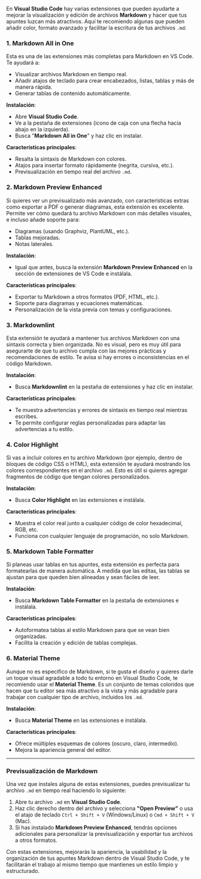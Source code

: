 En **Visual Studio Code** hay varias extensiones que pueden ayudarte a mejorar la visualización y edición de archivos **Markdown** y hacer que tus apuntes luzcan más atractivos. Aquí te recomiendo algunas que pueden añadir color, formato avanzado y facilitar la escritura de tus archivos `.md`:

### 1. **Markdown All in One**
   Esta es una de las extensiones más completas para Markdown en VS Code. Te ayudará a:
   - Visualizar archivos Markdown en tiempo real.
   - Añadir atajos de teclado para crear encabezados, listas, tablas y más de manera rápida.
   - Generar tablas de contenido automáticamente.

   **Instalación**:
   - Abre **Visual Studio Code**.
   - Ve a la pestaña de extensiones (icono de caja con una flecha hacia abajo en la izquierda).
   - Busca "**Markdown All in One**" y haz clic en instalar.

   **Características principales**:
   - Resalta la sintaxis de Markdown con colores.
   - Atajos para insertar formato rápidamente (negrita, cursiva, etc.).
   - Previsualización en tiempo real del archivo `.md`.

### 2. **Markdown Preview Enhanced**
   Si quieres ver un previsualizado más avanzado, con características extras como exportar a PDF o generar diagramas, esta extensión es excelente. Permite ver cómo quedará tu archivo Markdown con más detalles visuales, e incluso añade soporte para:
   - Diagramas (usando Graphviz, PlantUML, etc.).
   - Tablas mejoradas.
   - Notas laterales.

   **Instalación**:
   - Igual que antes, busca la extensión **Markdown Preview Enhanced** en la sección de extensiones de VS Code e instálala.

   **Características principales**:
   - Exportar tu Markdown a otros formatos (PDF, HTML, etc.).
   - Soporte para diagramas y ecuaciones matemáticas.
   - Personalización de la vista previa con temas y configuraciones.

### 3. **Markdownlint**
   Esta extensión te ayudará a mantener tus archivos Markdown con una sintaxis correcta y bien organizada. No es visual, pero es muy útil para asegurarte de que tu archivo cumpla con las mejores prácticas y recomendaciones de estilo. Te avisa si hay errores o inconsistencias en el código Markdown.

   **Instalación**:
   - Busca **Markdownlint** en la pestaña de extensiones y haz clic en instalar.

   **Características principales**:
   - Te muestra advertencias y errores de sintaxis en tiempo real mientras escribes.
   - Te permite configurar reglas personalizadas para adaptar las advertencias a tu estilo.

### 4. **Color Highlight**
   Si vas a incluir colores en tu archivo Markdown (por ejemplo, dentro de bloques de código CSS o HTML), esta extensión te ayudará mostrando los colores correspondientes en el archivo `.md`. Esto es útil si quieres agregar fragmentos de código que tengan colores personalizados.

   **Instalación**:
   - Busca **Color Highlight** en las extensiones e instálala.

   **Características principales**:
   - Muestra el color real junto a cualquier código de color hexadecimal, RGB, etc.
   - Funciona con cualquier lenguaje de programación, no solo Markdown.

### 5. **Markdown Table Formatter**
   Si planeas usar tablas en tus apuntes, esta extensión es perfecta para formatearlas de manera automática. A medida que las editas, las tablas se ajustan para que queden bien alineadas y sean fáciles de leer.

   **Instalación**:
   - Busca **Markdown Table Formatter** en la pestaña de extensiones e instálala.

   **Características principales**:
   - Autoformatea tablas al estilo Markdown para que se vean bien organizadas.
   - Facilita la creación y edición de tablas complejas.

### 6. **Material Theme**
   Aunque no es específico de Markdown, si te gusta el diseño y quieres darle un toque visual agradable a todo tu entorno en Visual Studio Code, te recomiendo usar el **Material Theme**. Es un conjunto de temas coloridos que hacen que tu editor sea más atractivo a la vista y más agradable para trabajar con cualquier tipo de archivo, incluidos los `.md`.

   **Instalación**:
   - Busca **Material Theme** en las extensiones e instálala.

   **Características principales**:
   - Ofrece múltiples esquemas de colores (oscuro, claro, intermedio).
   - Mejora la apariencia general del editor.

---

### Previsualización de Markdown

Una vez que instales alguna de estas extensiones, puedes previsualizar tu archivo `.md` en tiempo real haciendo lo siguiente:

1. Abre tu archivo `.md` en **Visual Studio Code**.
2. Haz clic derecho dentro del archivo y selecciona **"Open Preview"** o usa el atajo de teclado `Ctrl + Shift + V` (Windows/Linux) o `Cmd + Shift + V` (Mac).
3. Si has instalado **Markdown Preview Enhanced**, tendrás opciones adicionales para personalizar la previsualización y exportar tus archivos a otros formatos.

Con estas extensiones, mejorarás la apariencia, la usabilidad y la organización de tus apuntes Markdown dentro de Visual Studio Code, y te facilitarán el trabajo al mismo tiempo que mantienes un estilo limpio y estructurado.

